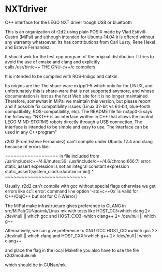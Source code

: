 # NXTdriver
C++ interface for the LEGO NXT driver trough USB or bluetooth

This is an organization of r2d2 using plain POSIX made by 
Vlad Estivill-Castro (MiPal) and although intended for Ubuntu-14.04 it is
offered without any warranty whatsoever. Its has contributions from
Carl Lusty, Rene Hexel and Esteve Fernandez.

It should wok for the test.cpp program of the original distribution. 
It tries to avoid the use of cmake and clang and explicitly  
calls /usr/bin/c++  THE GNU-c++/c compilers.

It is intended to be compiled with ROS-Indigo and catkin.

Its origins are the The share-ware nxtpp0-5 which only for for LINUX, 
and unfortunately this is share-ware that is not supported anymore,
and whose documentation is lost as the host Web site for it is no
longer maintained. Therefore, somewhat in MiPal we maintain this version,
but please report and if possible fix compatibility issues (Linux 32-bit vs 64-bit, 
blue-tooth compatibility, ROS-compatibility, etc). The README file for nxtpp0-5 says the following.
"NXT++ is an interface written in C++ that allows the control LEGO MIND-STORMS robots 
directly through a USB connection. The interface is intended to be simple and easy
 to use. The interface can be used in any C++program"

r2d2 (From Esteve Fernandez) can't compile under Ubuntu 12.4 and clang because of errors
like:

===================
In file included from /usr/include/c++/4.6/mutex:39:
/usr/include/c++/4.6/chrono:666:7: error: static_assert expression is not an integral constant expression
      static_assert(system_clock::duration::min()
      ^             ~~~~~~~~~~~~~~~~~~~~~~~~~~~~~


Usually, r2d2 can't compile with gcc without special flags otherwise we get errors like
cc1: error: command line option ‘-std=c++0x’ is valid for C++/ObjC++ but not for C [-Werror]

The MiPal make infrastructure gives preference to CLANG in src/MiPal/GUNao/mk/Linux.mk with tests like
HOST_CC!=which clang 2> /dev/null || which gcc
and
HOST_CXX!=which clang++ 2> /dev/null || which g++

Alternatively, we can give preference to GNU GCC
HOST_CC!=which gcc 2> /dev/null || which clang
and
HOST_CXX!=which g++ 2> /dev/null || which clang++

and place the flag in the local Makefile
you also have to use the file 
r2d2module.mk

which should be in 
GUNao/mk
